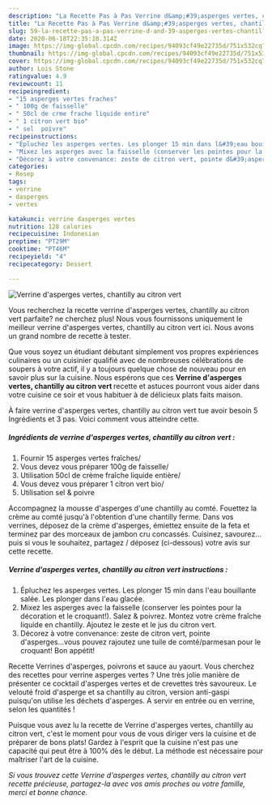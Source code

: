 ```yaml
---
description: "La Recette Pas à Pas Verrine d&amp;#39;asperges vertes, chantilly au citron vert"
title: "La Recette Pas à Pas Verrine d&amp;#39;asperges vertes, chantilly au citron vert"
slug: 59-la-recette-pas-a-pas-verrine-d-and-39-asperges-vertes-chantilly-au-citron-vert
date: 2020-06-18T22:35:10.314Z
image: https://img-global.cpcdn.com/recipes/94093cf49e22735d/751x532cq70/verrine-dasperges-vertes-chantilly-au-citron-vert-photo-principale-de-la-recette.jpg
thumbnail: https://img-global.cpcdn.com/recipes/94093cf49e22735d/751x532cq70/verrine-dasperges-vertes-chantilly-au-citron-vert-photo-principale-de-la-recette.jpg
cover: https://img-global.cpcdn.com/recipes/94093cf49e22735d/751x532cq70/verrine-dasperges-vertes-chantilly-au-citron-vert-photo-principale-de-la-recette.jpg
author: Lois Stone
ratingvalue: 4.9
reviewcount: 11
recipeingredient:
- "15 asperges vertes fraches"
- " 100g de faisselle"
- " 50cl de crme frache liquide entire"
- " 1 citron vert bio"
- " sel  poivre"
recipeinstructions:
- "Épluchez les asperges vertes. Les plonger 15 min dans l&#39;eau bouillante salée. Les plonger dans l&#39;eau glacée."
- "Mixez les asperges avec la faisselle (conserver les pointes pour la décoration et le croquant!). Salez &amp; poivrez. Montez votre crème fraîche liquide en chantilly. Ajoutez le zeste et le jus du citron vert."
- "Décorez à votre convenance: zeste de citron vert, pointe d&#39;asperges...vous pouvez rajoutez une tuile de comté/parmesan pour le croquant! Bon appétit!"
categories:
- Resep
tags:
- verrine
- dasperges
- vertes

katakunci: verrine dasperges vertes 
nutrition: 128 calories
recipecuisine: Indonesian
preptime: "PT29M"
cooktime: "PT46M"
recipeyield: "4"
recipecategory: Dessert

---
```



![Verrine d&#39;asperges vertes, chantilly au citron vert](https://img-global.cpcdn.com/recipes/94093cf49e22735d/751x532cq70/verrine-dasperges-vertes-chantilly-au-citron-vert-photo-principale-de-la-recette.jpg)

Vous recherchez la recette verrine d&#39;asperges vertes, chantilly au citron vert parfaite? ne cherchez plus! Nous vous fournissons uniquement le meilleur verrine d&#39;asperges vertes, chantilly au citron vert ici. Nous avons un grand nombre de recette à tester.

Que vous soyez un étudiant débutant simplement vos propres expériences culinaires ou un cuisinier qualifié avec de nombreuses célébrations de soupers à votre actif, il y a toujours quelque chose de nouveau pour en savoir plus sur la cuisine. Nous espérons que ces <strong> Verrine d&#39;asperges vertes, chantilly au citron vert </strong> recette et astuces pourront vous aider dans votre cuisine ce soir et vous habituer à de délicieux plats faits maison.

<!--inarticleads1-->

À faire verrine d&#39;asperges vertes, chantilly au citron vert tue avoir besoin 5 Ingrédients et 3 pas. Voici comment vous atteindre cette.

##### Ingrédients de verrine d&#39;asperges vertes, chantilly au citron vert :

1. Fournir 15 asperges vertes fraîches/
1. Vous devez vous préparer  100g de faisselle/
1. Utilisation  50cl de crème fraîche liquide entière/
1. Vous devez vous préparer  1 citron vert bio/
1. Utilisation  sel &amp; poivre


Accompagnez la mousse d&#39;asperges d&#39;une chantilly au comté. Fouettez la crème au comté jusqu&#39;à l&#39;obtention d&#39;une chantilly ferme. Dans vos verrines, déposez de la crème d&#39;asperges, émiettez ensuite de la feta et terminez par des morceaux de jambon cru concassés. Cuisinez, savourez… puis si vous le souhaitez, partagez / déposez (ci-dessous) votre avis sur cette recette. 

<!--inarticleads2-->

##### Verrine d&#39;asperges vertes, chantilly au citron vert instructions :

1. Épluchez les asperges vertes. Les plonger 15 min dans l&#39;eau bouillante salée. Les plonger dans l&#39;eau glacée.
1. Mixez les asperges avec la faisselle (conserver les pointes pour la décoration et le croquant!). Salez &amp; poivrez. Montez votre crème fraîche liquide en chantilly. Ajoutez le zeste et le jus du citron vert.
1. Décorez à votre convenance: zeste de citron vert, pointe d&#39;asperges...vous pouvez rajoutez une tuile de comté/parmesan pour le croquant! Bon appétit!


Recette Verrines d&#39;asperges, poivrons et sauce au yaourt. Vous cherchez des recettes pour verrine asperges vertes ? Une très jolie manière de présenter ce cocktail d&#39;asperges vertes et de crevettes très savoureux. Le velouté froid d&#39;asperge et sa chantilly au citron, version anti-gaspi puisqu&#39;on utilise les déchets d&#39;asperges. A servir en entrée ou en verrine, selon les quantités ! 

<!--inarticleads1-->

<p>
Puisque vous avez lu la recette de Verrine d&#39;asperges vertes, chantilly au citron vert, c'est le moment pour vous de vous diriger vers la cuisine et de préparer de bons plats! Gardez à l'esprit que la cuisine n'est pas une capacité qui peut être à 100% dès le début. La méthode est nécessaire pour maîtriser l'art de la cuisine.
</p>

<p>
<i>Si vous trouvez cette Verrine d&#39;asperges vertes, chantilly au citron vert recette précieuse, partagez-la avec vos amis proches ou votre famille, merci et bonne chance.</i>
</p>
